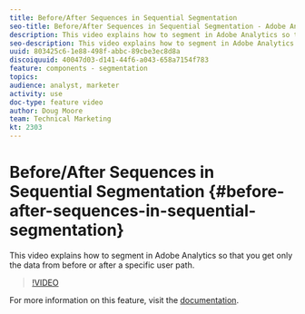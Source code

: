```yaml
---
title: Before/After Sequences in Sequential Segmentation
seo-title: Before/After Sequences in Sequential Segmentation - Adobe Analytics
description: This video explains how to segment in Adobe Analytics so that you get only the data from before or after a specific user path.
seo-description: This video explains how to segment in Adobe Analytics so that you get only the data from before or after a specific user path. - Adobe Analytics
uuid: 803425c6-1e88-498f-abbc-89cbe3ec8d8a
discoiquuid: 40047d03-d141-44f6-a043-658a7154f783
feature: components - segmentation
topics: 
audience: analyst, marketer
activity: use
doc-type: feature video
author: Doug Moore
team: Technical Marketing
kt: 2303
---
```


# Before/After Sequences in Sequential Segmentation {#before-after-sequences-in-sequential-segmentation}

This video explains how to segment in Adobe Analytics so that you get only the data from before or after a specific user path.

>[!VIDEO](https://video.tv.adobe.com/v/25400/?quality=12)

For more information on this feature, visit the [documentation](https://marketing.adobe.com/resources/help/en_US/analytics/segment/index.html?f=seg_build_ui).